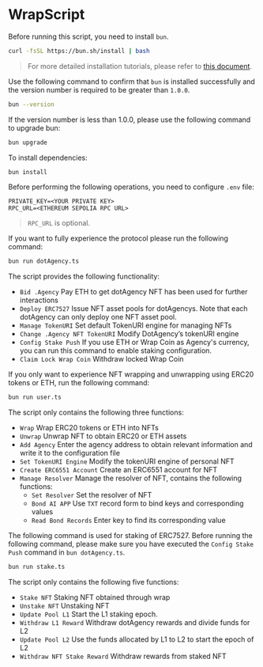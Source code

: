 # WrapScript

Before running this script, you need to install `bun`.

```bash
curl -fsSL https://bun.sh/install | bash
```

> For more detailed installation tutorials, please refer to [this document](https://bun.sh/docs/installation).

Use the following command to confirm that `bun` is installed successfully and the version number is required to be greater than `1.0.0`.

```bash
bun --version
```
If the version number is less than 1.0.0, please use the following command to upgrade bun:

```bash
bun upgrade
```

To install dependencies:

```bash
bun install
```

Before performing the following operations, you need to configure `.env` file:

```
PRIVATE_KEY=<YOUR PRIVATE KEY>
RPC_URL=<ETHEREUM SEPOLIA RPC URL>
```

> `RPC_URL` is optional.

If you want to fully experience the protocol please run the following command:

```bash
bun run dotAgency.ts
```

The script provides the following functionality:

- `Bid .Agency` Pay ETH to get dotAgency NFT has been used for further interactions
- `Deploy ERC7527` Issue NFT asset pools for dotAgencys. Note that each dotAgency can only deploy one NFT asset pool.
- `Manage TokenURI` Set default TokenURI engine for managing NFTs
- `Change .Agency NFT TokenURI` Modify DotAgency’s tokenURI engine
- `Config Stake Push` If you use ETH or Wrap Coin as Agency's currency, you can run this command to enable staking configuration.
- `Claim Lock Wrap Coin` Withdraw locked Wrap Coin

If you only want to experience NFT wrapping and unwrapping using ERC20 tokens or ETH, run the following command:

```bash
bun run user.ts
```

The script only contains the following three functions:

- `Wrap` Wrap ERC20 tokens or ETH into NFTs
- `Unwrap` Unwrap NFT to obtain ERC20 or ETH assets
- `Add Agency` Enter the agency address to obtain relevant information and write it to the configuration file
- `Set TokenURI Engine` Modify the tokenURI engine of personal NFT
- `Create ERC6551 Account` Create an ERC6551 account for NFT
- `Manage Resolver` Manage the resolver of NFT, contains the following functions:
    - `Set Resolver` Set the resolver of NFT
    - `Bond AI APP` Use `TXT` record form to bind keys and corresponding values
    - `Read Bond Records` Enter key to find its corresponding value

The following command is used for staking of ERC7527. Before running the following command, please make sure you have executed the `Config Stake Push` command in `bun dotAgency.ts`.

```bash
bun run stake.ts
```

The script only contains the following five functions:

- `Stake NFT` Staking NFT obtained through wrap
- `Unstake NFT` Unstaking NFT
- `Update Pool L1` Start the L1 staking epoch.
- `Withdraw L1 Reward` Withdraw dotAgency rewards and divide funds for L2
- `Update Pool L2` Use the funds allocated by L1 to L2 to start the epoch of L2
- `Withdraw NFT Stake Reward` Withdraw rewards from staked NFT